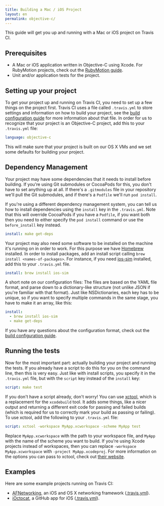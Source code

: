 ```yaml
---
title: Building a Mac / iOS Project
layout: en
permalink: objective-c/
---
```


This guide will get you up and running with a Mac or iOS project on Travis CI.

## Prerequisites

- A Mac or iOS application written in Objective-C using Xcode. For RubyMotion
  projects, check out the [RubyMotion guide](/docs/user/rubymotion/).
- Unit and/or application tests for the project.

## Setting up your project

To get your project up and running on Travis CI, you need to set up a few things
on the project first. Travis CI uses a file called `.travis.yml` to store
settings and information on how to build your project, see the [build
configuration guide](/docs/user/build-configuration/) for more information about
that file. In order for us to recognize that your project is an Objective-C
project, add this to your `.travis.yml` file:

``` YAML
language: objective-c
```

This will make sure that your project is built on our OS X VMs and we set some
defaults for building your project.

## Dependency Management

Your project may have some dependencies that it needs to install before
building. If you're using Git submodules or CocoaPods for this, you don't have
to set anything up at all. If there's a `.gitmodules` file in your repository
we'll pull the Git submodules, and if there's a `Podfile` we'll run `pod
install`.

If you're using a different dependency management system, you can tell us how to
install dependencies using the `install` key in the `.travis.yml`. Note that
this will override CocoaPods if you have a `Podfile`, if you want both then you
need to either specify the `pod install` command or use the `before_install` key
instead.

``` YAML
install: make get-deps
```

Your project may also need some software to be installed on the machine it's
running on in order to work. For this purpose we have
[Homebrew](http://brew.sh/) installed. In order to install packages, add an
install script calling `brew install <names-of-packages>`. For instance, if you
need [ios-sim](https://github.com/phonegap/ios-sim) installed, add this to your
`.travis.yml` file.

``` YAML
install: brew install ios-sim
```

A short note on our configuration files: The files are based on the YAML file
format, and parse down to a dictionary-like structure (not unlike JSON if you're
familiar with that format). Just like NSDictionaries, each key has to be unique,
so if you want to specify multiple commands in the same stage, you have to make
it an array, like this:

``` YAML
install:
  - brew install ios-sim
  - make get-deps
```

If you have any questions about the configuration format, check out the [build
configuration guide](/docs/user/build-configuration/).


## Running the tests

Now for the most important part: actually building your project and running the
tests. If you already have a script to do this for you on the command line, then
this is very easy. Just like with install scripts, you specify it in the
`.travis.yml` file, but with the `script` key instead of the `install` key:

``` YAML
script: make test
```

If you don't have a script already, don't worry! You can use
[xctool](https://github.com/facebook/xctool), which is a replacement for the
`xcodebuild` tool. It adds some things, like a nicer output and returning a
different exit code for passing and failed builds (which is required for us to
correctly mark your build as passing or failing). To use xctool, add the
following to your `.travis.yml` file:

``` YAML
script: xctool -workspace MyApp.xcworkspace -scheme MyApp test
```

Replace `MyApp.xcworkspace` with the path to your workspace file, and `MyApp`
with the name of the scheme you want to build. If you're using Xcode projects
instead of workspaces, then you can replace `-workspace MyApp.xcworkspace` with
`-project MyApp.xcodeproj`. For more information on the options you can pass to
xctool, check out [their website](https://github.com/facebook/xctool).

## Examples

Here are some example projects running on Travis CI:

- [AFNetworking](https://github.com/afnetworking/afnetworking), an iOS and OS X
  networking framework ([.travis.yml](https://github.com/AFNetworking/AFNetworking/blob/master/.travis.yml)).
- [iOctocat](https://github.com/dennisreimann/ioctocat), a GitHub app for iOS
  ([.travis.yml](https://github.com/dennisreimann/ioctocat/blob/master/.travis.yml)).
